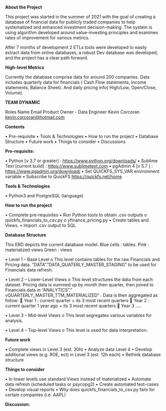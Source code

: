 ******About the Project******

This project was started in the summer of 2021 with the goal of creating a database of financial data for publicly traded companies to help systematized and enhanced investment decision-making. The system is using algorithm developed around value-investing principles and examines rates of improvement for various metrics.

After 7 months of development 2 ETLs tools were developed to easily extract data from online databases, a robust Dev database was developed, and the project has a clear path forward. 

****High-level Metrics****

Currently the database comprise data for around 200 companies. Data includes quarterly data for financials ( Cash Flow statements, Income statements, Balance Sheet). And daily pricing info( High/Low, Open/Close, Volume).

****TEAM DYNAMIC****

Roles	                          Name	            Email
Product Owner - Data Engineer	  Kevin Corcoran	  kevin.corcoran@hotmail.com

****Contents****

•	Pre-requisite
•	Tools & Technologies
•	How to run the project
•	Database Structure
•	Future work
•	Things to consider
•	Discussions 

**Pre-requisite:**

•	Python [v 3.7 or greater] : https://www.python.org/downloads/
•	Sublime Text [current build] : https://www.sublimetext.com
•	pgAdmin 4 [v 5.7 ] : https://www.pgadmin.org/download/
•	Set QUICKFS_SYS_VAR environment variable
•	Subscribe to QuickFS https://quickfs.net/home

**Tools & Technologies**

•	Python3 and PostgreSQL (language)

**How to run the project**

•	Complete pre-requisites
•	Run Python tools to obtain .csv outputs
  o	quickfs_financials_to_csv.py
  o	yfinance_pricing.py
•	Create tables and Views.
•	Import .csv output to SQL

**Database Structure**

This ERD depicts the current database model.
Blue cells : tables.
Pink : materialized views
Green : views
 

•	Level 1 – Base Level
  o	This level contains tables for the raw Financials and Pricing data. “DATA”.”DATA_QUATERLY_MASTER_STAGING” to be used for Financials data refresh. 
  
•	Level 2 – Lower-Level Views
  o	This level structures the data from each dataset. Pricing data is summed up by month then quarter, then joined to Financials data in “ANALYTICS”.”        vQUARTERLY_MASTER_TTM_MATERIALIZED” . Data is then aggregated as follow:
    	Year 1 : current quarter + its 3 most recent quarters
    	Year 2 : current quarter 1 year ago + its 3 most recent quarters
    	Year 3 …..
    
•	Level 3 – Mid-level Views
  o This level segregates various variables for analysis.

•	Level 4 – Top-level Views
  o	This level is used for data interpretation.

**Future work**

•	Complete views in Level 3 (est. 30h)
•	Analyze data Level 4
•	Develop additional views (e.g. ROE, ect) in Level 3 (est. 12h each)
•	Rethink database structure

**Things to consider**

•	In lower levels use standard Views instead of materialized
•	Automate data refresh (scheduled tasks or psycopg2)
•	Create automated test-cases 
•	Develop visual reports
•	Why does quickfs_financials_to_csv.py fails for certain companies (i.e. AAPL)

**Discussion:**
